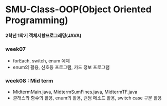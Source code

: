 # SMU-Class-OOP(Object Oriented Programming)
#### 2학년 1학기 객체지향프로그래밍(JAVA)


### week07
* forEach, switch, enum 예제
* enum의 활용, 신호등 프로그램, 카드 정보 프로그램
  
### week08 : Mid term
* MidtermMain.java, MidtermSumFines.java, MidtermTF.java
* 클래스와 함수의 활용, enum의 활용, 랜덤 메소드 활용, switch case 구문 활용

